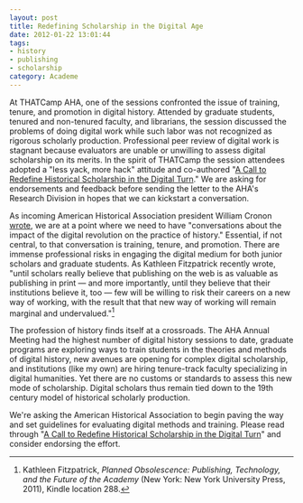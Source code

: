 ```yaml
---
layout: post
title: Redefining Scholarship in the Digital Age
date: 2012-01-22 13:01:44
tags:
- history
- publishing
- scholarship
category: Academe
---
```

At THATCamp AHA, one of the sessions confronted the issue of training, tenure, and promotion in digital history. Attended by graduate students, tenured and non-tenured faculty, and librarians, the session discussed the problems of doing digital work while such labor was not recognized as rigorous scholarly production. Professional peer review of digital work is stagnant because evaluators are unable or unwilling to assess digital scholarship on its merits. In the spirit of THATCamp the session attendees adopted a "less yack, more hack" attitude and co-authored "[A Call to Redefine Historical Scholarship in the Digital Turn](https://docs.google.com/document/d/13D5HjjcnnAHoNaUIjwFHET83_r7kYtM0CPTYGhcMrjM/edit)." We are asking for endorsements and feedback before sending the letter to the AHA's Research Division in hopes that we can kickstart a conversation.

As incoming American Historical Association president William Cronon [wrote](http://www.historians.org/perspectives/issues/2012/1201/The-Public-Practice-of-History-in-and-for-a-Digital-Age.cfm), we are at a point where we need to have "conversations about the impact of the digital revolution on the practice of history." Essential, if not central, to that conversation is training, tenure, and promotion. There are immense professional risks in engaging the digital medium for both junior scholars and graduate students. As Kathleen Fitzpatrick recently wrote, "until scholars really believe that publishing on the web is as valuable as publishing in print — and more importantly, until they believe that their institutions believe it, too — few will be willing to risk their careers on a new way of working, with the result that that new way of working will remain marginal and undervalued."[^1]

The profession of history finds itself at a crossroads. The AHA Annual Meeting had the highest number of digital history sessions to date, graduate programs are exploring ways to train students in the theories and methods of digital history, new avenues are opening for complex digital scholarship, and institutions (like my own) are hiring tenure-track faculty specializing in digital humanities. Yet there are no customs or standards to assess this new mode of scholarship. Digital scholars thus remain tied down to the 19th century model of historical scholarly production.

We're asking the American Historical Association to begin paving the way and set guidelines for evaluating digital methods and training. Please read through "[A Call to Redefine Historical Scholarship in the Digital Turn](https://docs.google.com/document/d/13D5HjjcnnAHoNaUIjwFHET83_r7kYtM0CPTYGhcMrjM/edit)" and consider endorsing the effort. 


[^1]: Kathleen Fitzpatrick, <em>Planned Obsolescence: Publishing, Technology, and the Future of the Academy</em> (New York: New York University Press, 2011), Kindle location 288.
